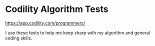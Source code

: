 # Codility Algorithm Tests

https://app.codility.com/programmers/

I use these tests to help me keep sharp with my algorithm and general coding skills. 